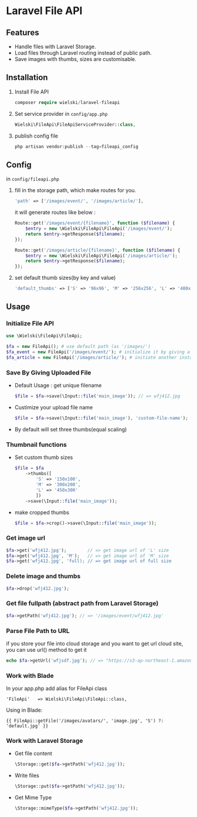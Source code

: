 # Laravel File API

## Features

 * Handle files with Laravel Storage.
 * Load files through Laravel routing instead of public path.
 * Save images with thumbs, sizes are customisable.

## Installation

1. Install File API

    ```php
    composer require wielski/laravel-fileapi
    ```

1. Set service provider in `config/app.php`

    ```php
    Wielski\FileApi\FileApiServiceProvider::class,
    ```

1. publish config file

    ```php
    php artisan vendor:publish --tag=fileapi_config
    ```

## Config

in `config/fileapi.php`

1. fill in the storage path, which make routes for you.

    ```php
    'path' => ['/images/event/', '/images/article/'],
    ```

    it will generate routes like below :

    ```php
    Route::get('/images/event/{filename}', function ($filename) {
        $entry = new \Wielski\FileApi\FileApi('/images/event/');
        return $entry->getResponse($filename);
    });

    Route::get('/images/article/{filename}', function ($filename) {
        $entry = new \Wielski\FileApi\FileApi('/images/article/');
        return $entry->getResponse($filename);
    });
    ```

1. set default thumb sizes(by key and value)

    ```php
    'default_thumbs' => ['S' => '96x96', 'M' => '256x256', 'L' => '480x480'],
    ```
    
## Usage

### Initialize File API

```php
use \Wielski\FileApi\FileApi;
    
$fa = new FileApi(); # use default path (as '/images/')
$fa_event = new FileApi('/images/event/'); # initialize it by giving a base path
$fa_article = new FileApi('/images/article/'); # initiate another instance
```

### Save By Giving Uploaded File

* Default Usage : get unique filename

    ```php
    $file = $fa->save(\Input::file('main_image')); // => wfj412.jpg
    ```
    
* Custimize your upload file name

    ```php
    $file = $fa->save(\Input::file('main_image'), 'custom-file-name'); // => custom-file-name.jpg
    ```
    
* By default will set three thumbs(equal scaling)

### Thumbnail functions

* Set custom thumb sizes

    ```php
    $file = $fa
        ->thumbs([
        	'S' => '150x100',
        	'M' => '300x200',
        	'L' => '450x300'
        	])
        ->save(\Input::file('main_image'));
    ```

* make cropped thumbs
        
	```php
	$file = $fa->crop()->save(\Input::file('main_image'));
	```

### Get image url

```php
$fa->get('wfj412.jpg');        // => get image url of 'L' size
$fa->get('wfj412.jpg', 'M');   // => get image url of 'M' size
$fa->get('wfj412.jpg', 'full); // => get image url of full size
```
	
### Delete image and thumbs

```php
$fa->drop('wfj412.jpg');
```

### Get file fullpath (abstract path from Laravel Storage)

```php
$fa->getPath('wfj412.jpg'); // => '/images/event/wfj412.jpg'
```  
    
### Parse File Path to URL
if you store your file into cloud storage and you want to get url cloud site, you can use url() method to get it

```php
echo $fa->getUrl('wfjsdf.jpg'); // => "https://s3-ap-northeast-1.amazonaws.com/xxx/xxx/55c1e027caa62L.png"
```

### Work with Blade
In your app.php add alias for FileApi class
```
'FileApi'   => Wielski\FileApi\FileApi::class,
```
Using in Blade:
```
{{ FileApi::getFile('/images/avatars/', 'image.jpg', 'S') ?: 'default.jpg' }}
```
### Work with Laravel Storage

* Get file content

    ```php
    \Storage::get($fa->getPath('wfj412.jpg'));
    ```
        
* Write files

    ```php
    \Storage::put($fa->getPath('wfj412.jpg'));
    ```
        
* Get Mime Type

    ```php
    \Storage::mimeType($fa->getPath('wfj412.jpg'));
    ```
